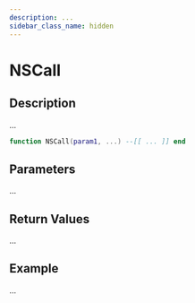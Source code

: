 ```yaml
---
description: ...
sidebar_class_name: hidden
---
```


# NSCall

## Description

...

```lua
function NSCall(param1, ...) --[[ ... ]] end
```

## Parameters

...

## Return Values

...

## Example

...

